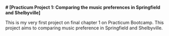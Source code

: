 **# [Practicum Project 1: Comparing the music preferences in Springfield and Shelbyville]**


This is my very first project on final chapter 1 on Practicum Bootcamp. This project aims to comparing music preference in Springfield and Shelbyville.
